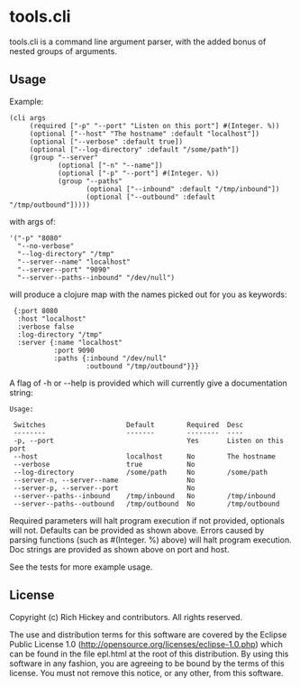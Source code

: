 # tools.cli

tools.cli is a command line argument parser, with the added bonus of
nested groups of arguments.

## Usage

Example:

    (cli args
         (required ["-p" "--port" "Listen on this port"] #(Integer. %))
         (optional ["--host" "The hostname" :default "localhost"])
         (optional ["--verbose" :default true])
         (optional ["--log-directory" :default "/some/path"])
         (group "--server"
                (optional ["-n" "--name"])
                (optional ["-p" "--port"] #(Integer. %))
                (group "--paths"
                       (optional ["--inbound" :default "/tmp/inbound"])
                       (optional ["--outbound" :default "/tmp/outbound"]))))

with args of:

    '("-p" "8080"
      "--no-verbose"
      "--log-directory" "/tmp"
      "--server--name" "localhost"
      "--server--port" "9090"
      "--server--paths--inbound" "/dev/null")

will produce a clojure map with the names picked out for you as keywords:

     {:port 8080
      :host "localhost"
      :verbose false
      :log-directory "/tmp"
      :server {:name "localhost"
               :port 9090
               :paths {:inbound "/dev/null"
                       :outbound "/tmp/outbound"}}}

A flag of -h or --help is provided which will currently give a
documentation string:

    Usage:

     Switches                    Default        Required  Desc          
     --------                    -------        --------  ----          
     -p, --port                                 Yes       Listen on this port              
     --host                      localhost      No        The hostname     
     --verbose                   true           No                      
     --log-directory             /some/path     No        /some/path    
     --server-n, --server--name                 No                      
     --server-p, --server--port                 No                      
     --server--paths--inbound    /tmp/inbound   No        /tmp/inbound  
     --server--paths--outbound   /tmp/outbound  No        /tmp/outbound 

Required parameters will halt program execution if not provided,
optionals will not. Defaults can be provided as shown above. Errors
caused by parsing functions (such as #(Integer. %) above) will halt
program execution. Doc strings are provided as shown above on port and
host.

See the tests for more example usage.

## License

Copyright (c) Rich Hickey and contributors. All rights reserved.

The use and distribution terms for this software are covered by the
Eclipse Public License 1.0 (http://opensource.org/licenses/eclipse-1.0.php)
which can be found in the file epl.html at the root of this distribution.
By using this software in any fashion, you are agreeing to be bound by
the terms of this license.
You must not remove this notice, or any other, from this software.


